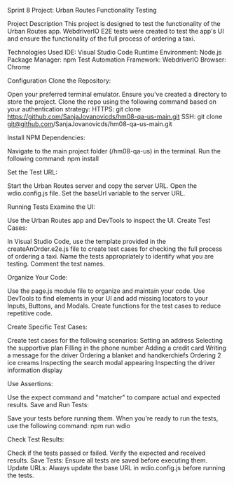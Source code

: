 Sprint 8 Project: Urban Routes Functionality Testing

Project Description
This project is designed to test the functionality of the Urban Routes app. WebdriverIO E2E tests were created to test the app's UI and ensure the functionality of the full process of ordering a taxi.

Technologies Used
IDE: Visual Studio Code
Runtime Environment: Node.js
Package Manager: npm
Test Automation Framework: WebdriverIO
Browser: Chrome

Configuration
Clone the Repository:

Open your preferred terminal emulator.
Ensure you've created a directory to store the project.
Clone the repo using the following command based on your authentication strategy:
HTTPS: git clone https://github.com/SanjaJovanovicds/hm08-qa-us-main.git
SSH: git clone git@github.com/SanjaJovanovicds/hm08-qa-us-main.git

Install NPM Dependencies:

Navigate to the main project folder (/hm08-qa-us) in the terminal.
Run the following command:
npm install

Set the Test URL:

Start the Urban Routes server and copy the server URL.
Open the wdio.config.js file.
Set the baseUrl variable to the server URL.

Running Tests
Examine the UI:

Use the Urban Routes app and DevTools to inspect the UI.
Create Test Cases:

In Visual Studio Code, use the template provided in the createAnOrder.e2e.js file to create test cases for checking the full process of ordering a taxi.
Name the tests appropriately to identify what you are testing. Comment the test names.

Organize Your Code:

Use the page.js module file to organize and maintain your code.
Use DevTools to find elements in your UI and add missing locators to your Inputs, Buttons, and Modals.
Create functions for the test cases to reduce repetitive code.

Create Specific Test Cases:

Create test cases for the following scenarios:
Setting an address
Selecting the supportive plan
Filling in the phone number
Adding a credit card
Writing a message for the driver
Ordering a blanket and handkerchiefs
Ordering 2 ice creams
Inspecting the search modal appearing
Inspecting the driver information display

Use Assertions:

Use the expect command and "matcher" to compare actual and expected results.
Save and Run Tests:

Save your tests before running them.
When you're ready to run the tests, use the following command:
npm run wdio

Check Test Results:

Check if the tests passed or failed.
Verify the expected and received results.
Save Tests: Ensure all tests are saved before executing them.
Update URLs: Always update the base URL in wdio.config.js before running the tests.

